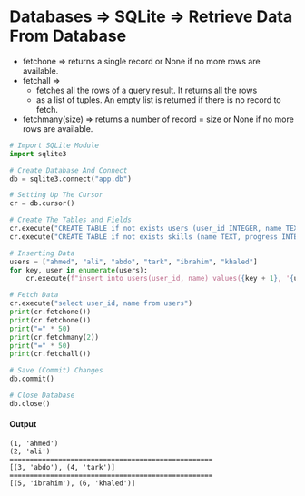 # Databases => SQLite => Retrieve Data From Database
- fetchone => returns a single record or None if no more rows are available.
- fetchall => 
    - fetches all the rows of a query result. It returns all the rows
    - as a list of tuples. An empty list is returned if there is no record to fetch.
- fetchmany(size) => returns a number of record = size or None if no more rows are available.
```python []
# Import SQLite Module
import sqlite3

# Create Database And Connect
db = sqlite3.connect("app.db")

# Setting Up The Cursor
cr = db.cursor()

# Create The Tables and Fields
cr.execute("CREATE TABLE if not exists users (user_id INTEGER, name TEXT)")
cr.execute("CREATE TABLE if not exists skills (name TEXT, progress INTEGER, user_id INTEGER)")

# Inserting Data
users = ["ahmed", "ali", "abdo", "tark", "ibrahim", "khaled"]
for key, user in enumerate(users):
    cr.execute(f"insert into users(user_id, name) values({key + 1}, '{user}')")

# Fetch Data
cr.execute("select user_id, name from users")
print(cr.fetchone())
print(cr.fetchone())
print("=" * 50)
print(cr.fetchmany(2))
print("=" * 50)
print(cr.fetchall())

# Save (Commit) Changes
db.commit()

# Close Database
db.close()
```
#### Output
```
(1, 'ahmed')
(2, 'ali')
==================================================
[(3, 'abdo'), (4, 'tark')]
==================================================
[(5, 'ibrahim'), (6, 'khaled')]

```